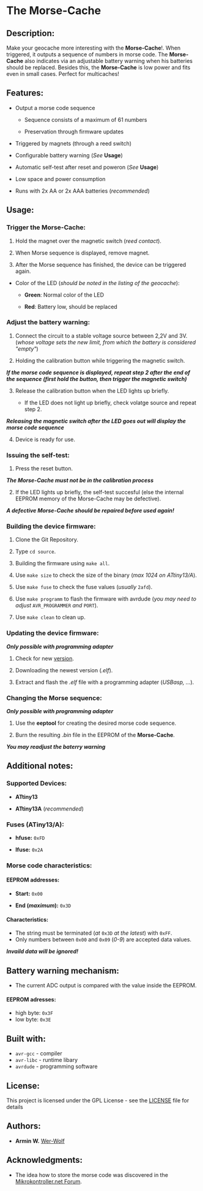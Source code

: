 # **The Morse-Cache**



## **Description:**

Make your geocache more interesting with the **Morse-Cache**!. When triggered, it outputs a sequence of numbers in morse code. The **Morse-Cache** also indicates via an adjustable battery warning when his batteries should be replaced. Besides this, the **Morse-Cache** is low power and fits even in small cases. Perfect for multicaches!

## **Features:**

* Output a morse code sequence

    * Sequence consists of a maximum of 61 numbers

    * Preservation through firmware updates

* Triggered by magnets (through a reed switch)

* Configurable battery warning (*See* **Usage**)

* Automatic self-test after reset and poweron (*See* **Usage**)

* Low space and power consumption

* Runs with 2x AA or 2x AAA batteries (*recommended*)

## **Usage:**

### **Trigger the Morse-Cache:**

1. Hold the magnet over the magnetic switch (*reed contact*).

2. When Morse sequence is displayed, remove magnet.

3. After the Morse sequence has finished, the device can be triggered again.

* Color of the LED (*should be noted in the listing of the geocache*):

    * **Green**: Normal color of the LED

    * **Red**: Battery low, should be replaced

### **Adjust the battery warning:**

1. Connect the circuit to a stable voltage source between 2,2V and 3V.
   (*whose voltage sets the new limit, from which the battery is considered "empty"*)
    
2. Holding the calibration button while triggering the magnetic switch.

***If the morse code sequence is displayed, repeat step 2 after the end of the sequence (first hold the button, then trigger the magnetic switch)***

3. Release the calibration button when the LED lights up briefly.

    * If the LED does not light up briefly, check volatge source and repeat step 2.

***Releasing the magnetic switch after the LED goes out will display the morse code sequence***

4. Device is ready for use.

### **Issuing the self-test:**

1. Press the reset button.

***The Morse-Cache must not be in the calibration process***

2. If the LED lights up briefly, the self-test succesful (else the internal EEPROM memory of the Morse-Cache may be defective).

***A defective Morse-Cache should be repaired before used again!***

### **Building the device firmware:**

1. Clone the Git Repository.

2. Type ```cd source```.

3. Building the firmware using ```make all```.

4. Use ```make size``` to check the size of the binary (*max 1024 on ATtiny13/A*).

5. Use ```make fuse``` to check the fuse values (*usually* ```2afd```).

6. Use ```make programm``` to flash the firmware with avrdude (*you may need to adjust* ```AVR_PROGRAMMER``` *and* ```PORT```).

7. Use ```make clean``` to clean up.
        
### **Updating the device firmware:**
        
***Only possible with programming adapter***

1. Check for new [version](https://github.com/Wer-Wolf/Morse-Cache/releases).

2. Downloading the newest version (*.elf*).

3. Extract and flash the *.elf* file with a programming adapter (*USBasp, ...*).

### **Changing the Morse sequence:**

***Only possible with programming adapter***

1. Use the **eeptool** for creating the desired morse code sequence.

2. Burn the resulting *.bin* file in the EEPROM of the **Morse-Cache**.

***You may readjust the baterry warning***

## **Additional notes:**

### **Supported Devices:**

* **ATtiny13**

* **ATtiny13A** (*recommended*)

### **Fuses (ATiny13/A):**

* **hfuse:** ```0xFD```

* **lfuse:** ```0x2A```

### **Morse code characteristics:**

#### **EEPROM addresses:**

* **Start:** ```0x00```
    
* **End (*maximum*):** ```0x3D```

#### **Characteristics:**

* The string must be terminated (*at* ```0x3D``` *at the latest*) with ```0xFF```.
* Only numbers between ```0x00``` and ```0x09``` (*0-9*) are accepted data values.
    
***Invaild data will be ignored!***

## **Battery warning mechanism:**

* The current ADC output is compared with the value inside the EEPROM. 

#### **EEPROM adresses:**

* high byte: ```0x3F```
* low byte: ```0x3E```

## **Built with:**

* ```avr-gcc``` - compiler
* ```avr-libc``` - runtime libary
* ```avrdude``` - programming software

## **License:**
This project is licensed under the GPL License - see the [LICENSE](LICENSE) file for details

## **Authors:**

* **Armin W.** [Wer-Wolf](https://github.com/Wer-Wolf)

## **Acknowledgments:**

* The idea how to store the morse code was discovered in the [Mikrokontroller.net Forum](https://mikrocontroller.net/topic/171196).